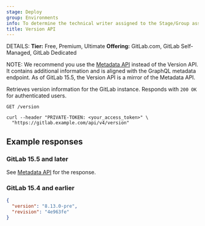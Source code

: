 ```yaml
---
stage: Deploy
group: Environments
info: To determine the technical writer assigned to the Stage/Group associated with this page, see https://handbook.gitlab.com/handbook/product/ux/technical-writing/#assignments
title: Version API
---
```


DETAILS:
**Tier:** Free, Premium, Ultimate
**Offering:** GitLab.com, GitLab Self-Managed, GitLab Dedicated

NOTE:
We recommend you use the [Metadata API](metadata.md) instead of the Version API.
It contains additional information and is aligned with the GraphQL metadata endpoint.
As of GitLab 15.5, the Version API is a mirror of the Metadata API.

Retrieves version information for the GitLab instance. Responds with `200 OK` for
authenticated users.

```plaintext
GET /version
```

```shell
curl --header "PRIVATE-TOKEN: <your_access_token>" \
  "https://gitlab.example.com/api/v4/version"
```

## Example responses

### GitLab 15.5 and later

See [Metadata API](metadata.md) for the response.

### GitLab 15.4 and earlier

```json
{
  "version": "8.13.0-pre",
  "revision": "4e963fe"
}
```
